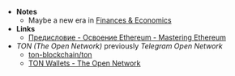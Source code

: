 - **Notes**
	- Maybe a new era in [Finances & Economics](Finances%20&%20Economics.md)
- **Links**
	- [Предисловие - Освоение Ethereum - Mastering Ethereum](http://ethereumbook.ru/)
- *TON (The Open Network)* previously *Telegram Open Network*  
	- [ton-blockchain/ton](https://github.com/ton-blockchain/ton)
	- [TON Wallets - The Open Network](https://ton.org/wallets)